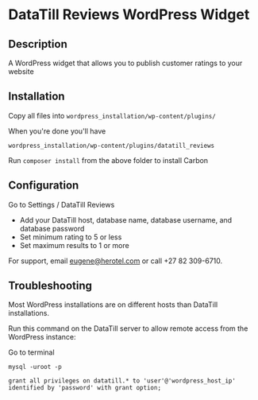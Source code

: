 # DataTill Reviews WordPress Widget

## Description

A WordPress widget that allows you to publish customer ratings to your website

## Installation

Copy all files into `wordpress_installation/wp-content/plugins/`

When you're done you'll have

`wordpress_installation/wp-content/plugins/datatill_reviews`

Run `composer install` from the above folder to install Carbon

## Configuration

Go to Settings / DataTill Reviews

* Add your DataTill host, database name, database username, and database password
* Set minimum rating to 5 or less
* Set maximum results to 1 or more

For support, email eugene@herotel.com or call +27 82 309-6710.

## Troubleshooting

Most WordPress installations are on different hosts than DataTill installations.

Run this command on the DataTill server to allow remote access from the WordPress instance:

Go to terminal

`mysql -uroot -p`

`grant all privileges on datatill.* to 'user'@'wordpress_host_ip' identified by 'password' with grant option;`
